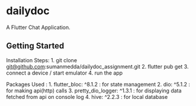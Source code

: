 # dailydoc

A Flutter Chat Application.

## Getting Started

Installation Steps: 
    1. git clone git@github.com:sumanmedda/dailydoc_assignment.git
    2. flutter pub get 
    3. connect a device / start emulator 
    4. run the app

Packages Used : 
    1. flutter_bloc: ^8.1.2 : for state management
    2. dio: ^5.1.2 : for making api(http) calls
    3. pretty_dio_logger: ^1.3.1 : for displaying data fetched from api on console log
    4. hive: ^2.2.3 : for local database 
   
